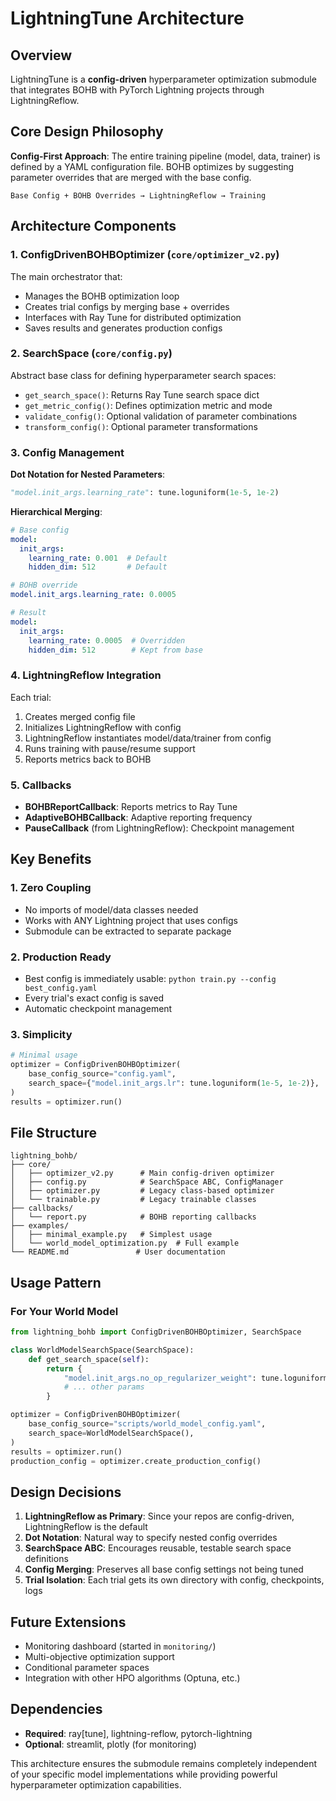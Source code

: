 # LightningTune Architecture

## Overview

LightningTune is a **config-driven** hyperparameter optimization submodule that integrates BOHB with PyTorch Lightning projects through LightningReflow.

## Core Design Philosophy

**Config-First Approach**: The entire training pipeline (model, data, trainer) is defined by a YAML configuration file. BOHB optimizes by suggesting parameter overrides that are merged with the base config.

```
Base Config + BOHB Overrides → LightningReflow → Training
```

## Architecture Components

### 1. ConfigDrivenBOHBOptimizer (`core/optimizer_v2.py`)

The main orchestrator that:
- Manages the BOHB optimization loop
- Creates trial configs by merging base + overrides
- Interfaces with Ray Tune for distributed optimization
- Saves results and generates production configs

### 2. SearchSpace (`core/config.py`)

Abstract base class for defining hyperparameter search spaces:
- `get_search_space()`: Returns Ray Tune search space dict
- `get_metric_config()`: Defines optimization metric and mode
- `validate_config()`: Optional validation of parameter combinations
- `transform_config()`: Optional parameter transformations

### 3. Config Management

**Dot Notation for Nested Parameters**:
```python
"model.init_args.learning_rate": tune.loguniform(1e-5, 1e-2)
```

**Hierarchical Merging**:
```yaml
# Base config
model:
  init_args:
    learning_rate: 0.001  # Default
    hidden_dim: 512       # Default

# BOHB override
model.init_args.learning_rate: 0.0005

# Result
model:
  init_args:
    learning_rate: 0.0005  # Overridden
    hidden_dim: 512        # Kept from base
```

### 4. LightningReflow Integration

Each trial:
1. Creates merged config file
2. Initializes LightningReflow with config
3. LightningReflow instantiates model/data/trainer from config
4. Runs training with pause/resume support
5. Reports metrics back to BOHB

### 5. Callbacks

- **BOHBReportCallback**: Reports metrics to Ray Tune
- **AdaptiveBOHBCallback**: Adaptive reporting frequency
- **PauseCallback** (from LightningReflow): Checkpoint management

## Key Benefits

### 1. Zero Coupling
- No imports of model/data classes needed
- Works with ANY Lightning project that uses configs
- Submodule can be extracted to separate package

### 2. Production Ready
- Best config is immediately usable: `python train.py --config best_config.yaml`
- Every trial's exact config is saved
- Automatic checkpoint management

### 3. Simplicity
```python
# Minimal usage
optimizer = ConfigDrivenBOHBOptimizer(
    base_config_source="config.yaml",
    search_space={"model.init_args.lr": tune.loguniform(1e-5, 1e-2)},
)
results = optimizer.run()
```

## File Structure

```
lightning_bohb/
├── core/
│   ├── optimizer_v2.py      # Main config-driven optimizer
│   ├── config.py            # SearchSpace ABC, ConfigManager
│   ├── optimizer.py         # Legacy class-based optimizer
│   └── trainable.py         # Legacy trainable classes
├── callbacks/
│   └── report.py            # BOHB reporting callbacks
├── examples/
│   ├── minimal_example.py   # Simplest usage
│   └── world_model_optimization.py  # Full example
└── README.md               # User documentation
```

## Usage Pattern

### For Your World Model

```python
from lightning_bohb import ConfigDrivenBOHBOptimizer, SearchSpace

class WorldModelSearchSpace(SearchSpace):
    def get_search_space(self):
        return {
            "model.init_args.no_op_regularizer_weight": tune.loguniform(0.01, 2.0),
            # ... other params
        }

optimizer = ConfigDrivenBOHBOptimizer(
    base_config_source="scripts/world_model_config.yaml",
    search_space=WorldModelSearchSpace(),
)
results = optimizer.run()
production_config = optimizer.create_production_config()
```

## Design Decisions

1. **LightningReflow as Primary**: Since your repos are config-driven, LightningReflow is the default
2. **Dot Notation**: Natural way to specify nested config overrides
3. **SearchSpace ABC**: Encourages reusable, testable search space definitions
4. **Config Merging**: Preserves all base config settings not being tuned
5. **Trial Isolation**: Each trial gets its own directory with config, checkpoints, logs

## Future Extensions

- Monitoring dashboard (started in `monitoring/`)
- Multi-objective optimization support
- Conditional parameter spaces
- Integration with other HPO algorithms (Optuna, etc.)

## Dependencies

- **Required**: ray[tune], lightning-reflow, pytorch-lightning
- **Optional**: streamlit, plotly (for monitoring)

This architecture ensures the submodule remains completely independent of your specific model implementations while providing powerful hyperparameter optimization capabilities.